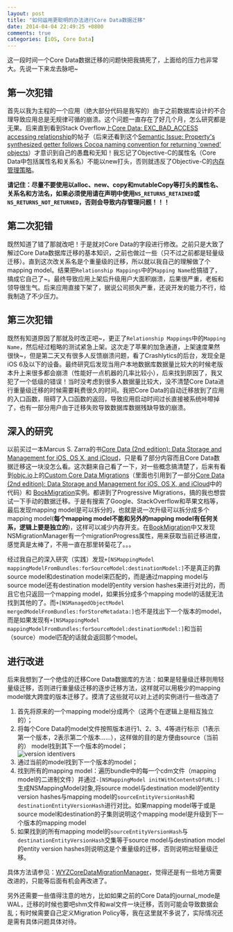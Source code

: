 ```yaml
---
layout: post
title: "如何运用更聪明的办法进行Core Data数据迁移"
date: 2014-04-04 22:49:25 +0800
comments: true
categories: [iOS, Core Data]
---
```


这一段时间一个Core Data数据迁移的问题快把我搞死了，上面给的压力也非常大。先说一下来龙去脉吧~

## 第一次犯错

首先以我为主程的一个应用（绝大部分代码是我写的）由于之前数据库设计的不合理导致应用总是无规律可循的崩溃。这个问题一直存在了好几个月，怎么研究都是无果。后来直到看到Stack Overflow上[Core Data: EXC_BAD_ACCESS accessing relationship](http://stackoverflow.com/a/20446844/397718)的帖子（后来还看到这个[Semantic Issue: Property's synthesized getter follows Cocoa naming convention for returning 'owned' objects](http://stackoverflow.com/a/6327448/)）才意识到自己的愚蠢和无知！我忘记了Objective-C的属性名（Core Data中包括属性名和关系名）不能以new打头，否则就违反了Objective-C的[内存管理策略](https://developer.apple.com/library/ios/documentation/Cocoa/Conceptual/MemoryMgmt/Articles/mmRules.html)。

**请记住：尽量不要使用以alloc、new、copy和mutableCopy等打头的属性名、关系名和方法名，如果必须使用请在声明中使用`NS_RETURNS_RETAINED`或`NS_RETURNS_NOT_RETURNED`，否则会导致内存管理问题！！！**

<!-- more -->

## 第二次犯错

既然知道了错了那就改吧！于是就对Core Data的字段进行修改。之前只是大致了解过Core Data数据库迁移的基本知识，之前也做过一些（只不过之前都是轻量级迁移）。直到这次改关系名是个重量级的迁移，所以就以我自己的理解做了个mapping model。结果把`Relationship Mappings`中的`Mapping Name`给搞错了，搞成它自己了~。最终导致应用上架后升级用户大面积崩溃，后果很严重，老板和领导很生气。后来应用直接下架了，据说公司损失严重，还说开发的能力不行，给我制造了不少压力。

## 第三次犯错

既然有知道原因了那就及时改正吧~，更正了`Relationship Mappings`中的`Mapping Name`，然后经过粗略的测试紧急上架。这次走了苹果的加急通道，上架速度果然很快~，但是第二天又有很多人反馈崩溃问题，看了Crashlytics的后台，发现全是iOS 6及以下的设备。最终研究后发现当用户本地数据库数据量比较大的时候老版本升上来很多都会崩溃（性能好一点机器的几率比较小），后来找到原因了，我又犯了一个低级的错误！当时没考虑到很多人数据量比较大，没不清楚Core Data进行重量级迁移的时候需要耗费很久的时间。我把Core Data的自动迁移放到了应用的入口函数，阻碍了入口函数的返回，导致应用启动时间过长直接被系统咔嚓掉了，也有一部分用户由于迁移失败导致数据库数据残缺导致的崩溃。

## 深入的研究

以前买过一本Marcus S. Zarra的书[Core Data (2nd edition): Data Storage and Management for iOS, OS X, and iCloud](http://pragprog.com/book/mzcd2/core-data)，只是看了部分内容而且Core Data数据迁移这一块没怎么看。这次翻来自己看了一下，对一些概念搞清楚了，后来有看到[objc.io](http://objc.io)上的[Custom Core Data Migrations](http://www.objc.io/issue-4/core-data-migration.html)（里面也引用到了一部分[Core Data (2nd edition): Data Storage and Management for iOS, OS X, and iCloud](http://pragprog.com/book/mzcd2/core-data)中的代码）和 [BookMigration](https://github.com/hwaxxer/BookMigration)实例。都讲到了Progressive Migrations，搞的我也想尝试一下手动的数据迁移。于是有搜索了Google、StackOverflow和苹果文档等，最后发现mapping model是可以拆分的，也就是说一次升级可以拆分成多个mapping model(**每个mapping model不能和另外的mapping model有任何关系，逻辑上要是独立的**)，这样可以减少内存开支。在[BookMigration](https://github.com/hwaxxer/BookMigration)中又发现NSMigrationManager有一个migrationProgress属性，用来获取当前迁移进度，感觉真是太棒了，不用一直在那里转菊花了。。。

经过我自己的深入研究（实践）发现`+[NSMappingModel mappingModelFromBundles:forSourceModel:destinationModel:]`不是真正的靠source model和destination model来匹配的，而是通过mapping model与source model还有destination model的entity version hashes来进行对比的，而且它也只返回一个mapping model，如果拆分成多个mapping model的话就无法找到其他的了。而`+[NSManagedObjectModel mergedModelFromBundles:forStoreMetadata:]`也不是找出下一个版本的model，而是如果发现有`+[NSMappingModel mappingModelFromBundles:forSourceModel:destinationModel:]`和当前（source）model匹配的话就会返回那个model。

## 进行改进

后来我想到了一个绝佳的迁移Core Data数据库的方法：如果是轻量级迁移则用轻量级迁移，否则进行重量级迁移的逐步迁移方法，这样就可以用极少的mapping model做大跨度的版本迁移了。摸清了这些就可以对上述的实例进行一些改造了

1. 首先将原来的一个mapping model分成两个（这两个在逻辑上是相互独立的）；
2. 将每个Core Data的model文件按照版本进行1、2、3、4等进行标示（1表示第一个版本，2表示第二个版本……），这样做的目的是方便由source（当前的） model找到其下一个版本的model；  
![version identivers](https://farm4.staticflickr.com/3792/13716379303_bd0a494373_o_d.png) 
3. 通过当前的model找到下一个版本的model；
4. 找到所有的mapping model：遍历bundle中的每一个cdm文件（mapping model的二进制文件）并通过`-[NSMappingModel initWithContentsOfURL:]`生成NSMappingModel对象,将source model与destination model的entity version hashes与mapping model的`sourceEntityVersionHash`和`destinationEntityVersionHash`进行对比。如果mapping model等于或是source model和destination的子集则说明这个mapping model是升级到下一个版本的mapping model
5. 如果找到的所有mapping model的`sourceEntityVersionHash`与`destinationEntityVersionHash`交集等于source model与destination model的entity version hashes则说明这是个重量级的迁移，否则说明出轻量级迁移。

具体方法请参见：[WYZCoreDataMigrationManager](https://github.com/azone/WYZCoreDataMigrationManager)，觉得还是有一些地方需要改进的，只能等后面有机会再改进了。

另外还需要一些值得注意的地方，比如如果之前的Core Data的journal_mode是WAL，迁移的时候也要吧shm文件和wal文件一块迁移，否则可能会导致数据会乱；有时候需要自己定义Migration Policy等，我在这里就不多说了，实际情况还是需有具体问题具体对待。